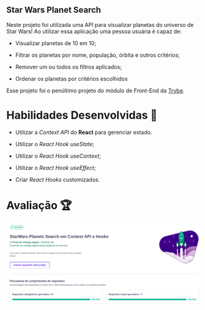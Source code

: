 ## Star Wars Planet Search

Neste projeto foi utilizada uma API para visualizar planetas do universo de Star Wars! Ao utilizar essa aplicação uma pessoa usuária é capaz de:

  * Visualizar planetas de 10 em 10;

  * Filtrar os planetas por nome, população, órbita e outros critérios;

  * Remover um ou todos os filtros aplicados;

  * Ordenar os planetas por critérios escolhidos

Esse projeto foi o penúltimo projeto do módulo de Front-End da [Trybe](https://www.betrybe.com). 


# Habilidades Desenvolvidas :stars:

* Utilizar a _Context API_ do **React** para gerenciar estado.

* Utilizar o _React Hook useState_;

* Utilizar o _React Hook useContext_;

* Utilizar o _React Hook useEffect_;

* Criar _React Hooks_ customizados.

# Avaliação :trophy:

![Nota do Projeto](/starWarsNota.png)
